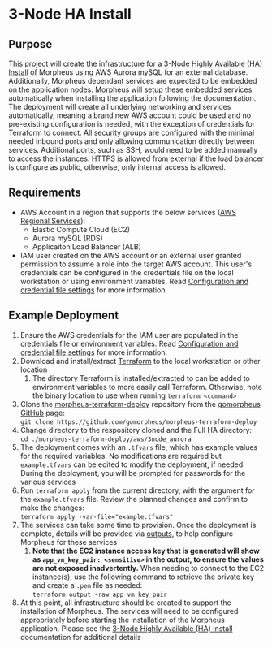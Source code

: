 # 3-Node HA Install

## Purpose

This project will create the infrastructure for a [3-Node Highly Available (HA) Install](https://docs.morpheusdata.com/en/latest/getting_started/installation/distributed/3node/3node.html) of Morpheus using AWS Aurora mySQL for an external database.  Additionally, Morpheus dependant services are expected to be embedded on the application nodes.  Morpheus will setup these embedded services automatically when installing the application following the documentation.
The deployment will create all underlying networking and services automatically, meaning a brand new AWS account could be used and no pre-existing
configuration is needed, with the exception of credentials for Terraform to connect.  All security groups are configured with the minimal needed inbound ports
and only allowing communication directly between services.  Additional ports, such as SSH, would need to be added manually to access the instances.  HTTPS is allowed from external if the load balancer is configure as public, otherwise, only internal access is allowed.

## Requirements

- AWS Account in a region that supports the below services ([AWS Regional Services](https://aws.amazon.com/about-aws/global-infrastructure/regional-product-services/)):  
  - Elastic Compute Cloud (EC2)
  - Aurora mySQL (RDS)
  - Applicaiton Load Balancer (ALB)
- IAM user created on the AWS account or an external user granted permission to assume a role into the target AWS account.  This user's credentials can be configured in the credentials file on the local workstation or using environment variables.  Read [Configuration and credential file settings](https://docs.aws.amazon.com/cli/latest/userguide/cli-configure-files.html) for more information

## Example Deployment

1. Ensure the AWS credentials for the IAM user are populated in the credentials file or environment variables.  Read [Configuration and credential file settings](https://docs.aws.amazon.com/cli/latest/userguide/cli-configure-files.html) for more information.
2. Download and install/extract [Terraform](https://www.terraform.io/downloads) to the local workstation or other location
   1. The directory Terraform is installed/extracted to can be added to environment variables to more easily call Terraform.  Otherwise, note the binary location to use when running `terraform <command>`
3. Clone the [morpheus-terraform-deploy](https://github.com/gomorpheus/morpheus-terraform-deploy) repository from the [gomorpheus GitHub](https://github.com/gomorpheus) page:  
`git clone https://github.com/gomorpheus/morpheus-terraform-deploy`
3. Change directory to the respository cloned and the Full HA directory:  
`cd ./morpheus-terraform-deploy/aws/3node_aurora`
1. The deployment comes with an `.tfvars` file, which has example values for the required variables.  No modifications are required but `example.tfvars` can be edited to modify the deployment, if needed.  During the deployment, you will be prompted for passwords for the various services
2. Run `terraform apply` from the current directory, with the argument for the `example.tfvars` file.  Review the planned changes and confirm to make the changes:  
`terraform apply -var-file="example.tfvars"`
6. The services can take some time to provision.  Once the deployment is complete, details will be provided via [outputs](https://www.terraform.io/language/values/outputs), to help configure Morpheus for these services
   1. **Note that the EC2 instance access key that is generated will show as `app_vm_key_pair: <sensitive>` in the output, to ensure the values are not exposed inadvertently.**  When needing to connect to the EC2 instance(s), use the following command to retrieve the private key and create a `.pem` file as needed:  
   `terraform output -raw app_vm_key_pair`
7. At this point, all infrastructure should be created to support the installation of Morpheus.  The services will need to be configured appropriately before starting the installation of the Morpheus application.  Please see the [3-Node Highly Available (HA) Install](https://docs.morpheusdata.com/en/latest/getting_started/installation/distributed/3node/3node.html) documentation for additional details